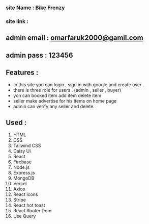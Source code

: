 ### site Name : Bike Frenzy
### site link : 

## admin email : omarfaruk2000@gamil.com 
## admin pass : 123456 

## Features : 
- In this site yon can login , sign in with google and create user .
- there is three role for users . (admin , seller , buyer)
- yon can booked item add item delete item 
- seller make advertise for his items on home page 
- admin can verify any seller and delete.

## Used : 
1. HTML
2. CSS 
3. Tailwind CSS 
4. Daisy Ui
5. React
6. Firebase 
7. Node.js
8. Express.js 
9. MongoDB 
10. Vercel 
11. Axios 
12. React icons 
13. Stripe 
14. React hot toast 
15. React Router Dom 
16. Use Query